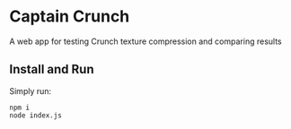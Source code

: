 # Captain Crunch
A web app for testing Crunch texture compression and comparing results

## Install and Run
Simply run:
```
npm i
node index.js
```
